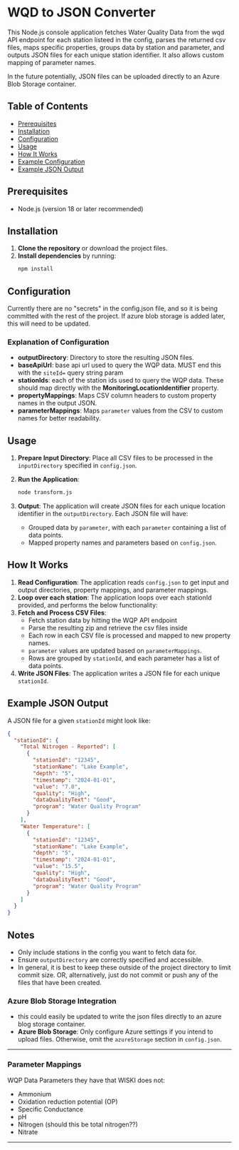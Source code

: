 # WQD to JSON Converter

This Node.js console application fetches Water Quality Data from the wqd API endpoint for each station listeed in the config, parses the returned csv files, maps specific properties, groups data by station and parameter, and outputs JSON files for each unique station identifier. It also allows custom mapping of parameter names.

In the future potentially, JSON files can be uploaded directly to an Azure Blob Storage container.

## Table of Contents

- [Prerequisites](#prerequisites)
- [Installation](#installation)
- [Configuration](#configuration)
- [Usage](#usage)
- [How It Works](#how-it-works)
- [Example Configuration](#example-configuration)
- [Example JSON Output](#example-json-output)

## Prerequisites

- Node.js (version 18 or later recommended)

## Installation

1. **Clone the repository** or download the project files.
2. **Install dependencies** by running:
   ```bash
   npm install
   ```

## Configuration

Currently there are no "secrets" in the config.json file, and so it is being committed with the rest of the project. If azure blob storage is added later, this will need to be updated.

### Explanation of Configuration

- **outputDirectory**: Directory to store the resulting JSON files.
- **baseApiUrl**: base api url used to query the WQP data. MUST end this with the `siteId=` query string param
- **stationIds**: each of the station ids used to query the WQP data. These should map directly with the **MonitoringLocationIdentifier** property.
- **propertyMappings**: Maps CSV column headers to custom property names in the output JSON.
- **parameterMappings**: Maps `parameter` values from the CSV to custom names for better readability.

## Usage

1. **Prepare Input Directory**: Place all CSV files to be processed in the `inputDirectory` specified in `config.json`.
2. **Run the Application**:

   ```bash
   node transform.js
   ```

3. **Output**: The application will create JSON files for each unique location identifier in the `outputDirectory`. Each JSON file will have:
   - Grouped data by `parameter`, with each `parameter` containing a list of data points.
   - Mapped property names and parameters based on `config.json`.

## How It Works

1. **Read Configuration**: The application reads `config.json` to get input and output directories, property mappings, and parameter mappings.
2. **Loop over each station**: The application loops over each stationId provided, and performs the below functionality:
3. **Fetch and Process CSV Files**:
   - Fetch station data by hitting the WQP API endpoint
   - Parse the resulting zip and retrieve the csv files inside
   - Each row in each CSV file is processed and mapped to new property names.
   - `parameter` values are updated based on `parameterMappings`.
   - Rows are grouped by `stationId`, and each parameter has a list of data points.
4. **Write JSON Files**: The application writes a JSON file for each unique `stationId`.

## Example JSON Output

A JSON file for a given `stationId` might look like:

```json
{
  "stationId": {
    "Total Nitrogen - Reported": [
      {
        "stationId": "12345",
        "stationName": "Lake Example",
        "depth": "5",
        "timestamp": "2024-01-01",
        "value": "7.0",
        "quality": "High",
        "dataQualityText": "Good",
        "program": "Water Quality Program"
      }
    ],
    "Water Temperature": [
      {
        "stationId": "12345",
        "stationName": "Lake Example",
        "depth": "5",
        "timestamp": "2024-01-01",
        "value": "15.5",
        "quality": "High",
        "dataQualityText": "Good",
        "program": "Water Quality Program"
      }
    ]
  }
}
```

## Notes

- Only include stations in the config you want to fetch data for.
- Ensure `outputDirectory` are correctly specified and accessible.
- In general, it is best to keep these outside of the project directory to limit commit size. OR, alternatively, just do not commit or push any of the files that have been created.

### Azure Blob Storage Integration

- this could easily be updated to write the json files directly to an azure blog storage container.
- **Azure Blob Storage**: Only configure Azure settings if you intend to upload files. Otherwise, omit the `azureStorage` section in `config.json`.

---

### Parameter Mappings

WQP Data Parameters they have that WISKI does not:

- Ammonium
- Oxidation reduction potential (OP)
- Specific Conductance
- pH
- Nitrogen (should this be total nitrogen??)
- Nitrate

---
